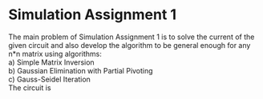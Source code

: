 # Simulation Assignment 1
The main problem of Simulation Assignment 1 is to solve the current of the given circuit and also develop the algorithm to be general enough for any n*n matrix using algorithms:  
a) Simple Matrix Inversion  
b) Gaussian Elimination with Partial Pivoting  
c) Gauss-Seidel Iteration  
The circuit is  
